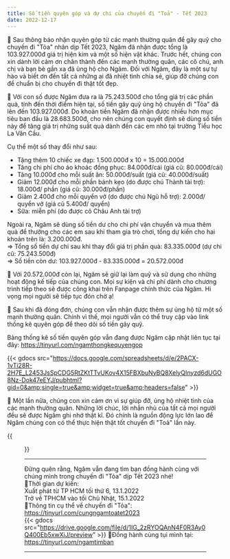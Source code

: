```yaml
---
title: Số tiền quyên góp và dự chi của chuyến đi "Toả" - Tết 2023
date: 2022-12-17
---
```


🌻 Sau thông báo nhận quyên góp từ các mạnh thường quân để gây quỹ cho chuyến đi "Tỏa" nhân dịp Tết 2023, Ngăm đã nhận được tổng  là 103.927.000đ giá trị hiện kim và một số hiện vật khác. Trước hết, chúng con xin dành lời cảm ơn chân thành đến các mạnh thường quân, các cô chú, anh chị và bạn bè gần xa đã ủng hộ cho Ngăm. Đối với Ngăm, đây là một sự tự hào và biết ơn đến tất cả những ai đã nhiệt tình chia sẻ, giúp đỡ chúng con để chuẩn bị cho chuyến đi thật tốt đẹp.

🌻 Với con số được Ngăm đưa ra là 75.243.500đ cho tổng giá trị các phần quà, tính đến thời điểm hiện tại, số tiền gây quỹ ủng hộ chuyến đi "Tỏa" đã lên đến 103.927.000đ. Do khoản tiền Ngăm đã nhận được nhiều hơn mục tiêu ban đầu là 28.683.500đ, cho nên chúng con quyết định sẽ dùng số tiền này để tăng giá trị những suất quà dành đến các em nhỏ tại trường Tiểu học La Văn Cầu.

Cụ thể một số thay đổi như sau:
- Tặng thêm 10 chiếc xe đạp: 1.500.000đ x 10 = 15.000.000đ
- Tăng chi phí cho áo khoác đồng phục: 84.000đ/cái (giá cũ: 80.000đ/cái)
- Tăng 10.000đ cho mỗi suất ăn: 50.000đ/suất (giá cũ: 40.000đ/suất)
- Giảm 12.000đ cho mỗi phần bánh kẹo (do được chú Thành tài trợ): 18.000đ/ phần (giá cũ: 30.000đ/phần)
- Giảm 2.400đ cho mỗi quyển vở (do được chú Ngũ hỗ trợ): 2.000đ/ quyển vở (giá cũ 5.400đ/ quyển)
- Sữa: miễn phí (do được cô Châu Anh tài trợ)

Ngoài ra, Ngăm sẽ dùng số tiền dư cho chi phí vận chuyển và mua thêm quà để thưởng cho các em sau khi tham gia trò chơi, tổng dự kiến cho hai khoản trên là: 3.200.000đ.  
=> Tổng số tiền dự chi sau khi thay đổi giá trị phần quà: 83.335.000đ (dự chi cũ: 75.243.500đ)  
=> Số tiền còn dư: 103.927.000đ - 83.335.000đ = 20.572.000đ

🌻 Với 20.572.000đ còn lại, Ngăm sẽ giữ lại làm quỹ và sử dụng cho những hoạt động kế tiếp của chúng con. Mọi sự kiện và chi phí dành cho chương trình tiếp theo sẽ được công khai trên Fanpage chính thức của Ngăm. Hi vọng mọi người sẽ tiếp tục đón chờ ạ!

🌻 Sau khi đã đóng đơn, chúng con vẫn nhận được thêm sự ủng hộ từ một số mạnh thường quân. Chính vì thế, mọi người vẫn có thể truy cập vào link thống kê quyên góp để theo dõi số tiền gây quỹ.

Bảng thống kê số tiền quyên góp vẫn đang được Ngăm cập nhật liên tục tại đây:
https://tinyurl.com/ngamthongkequyengop

{{< gdocs src="https://docs.google.com/spreadsheets/d/e/2PACX-1vTi28R-2H7E_L2453JsSpCDG5RtZKtTTvUKov4X15FBXbuNyBQ8XelyQInyzd6dUGO8Nz-Dok47eEYJ/pubhtml?gid=0&amp;single=true&amp;widget=true&amp;headers=false" >}}

🌻 Một lần nữa, chúng con xin cảm ơn vì sự giúp đỡ, ủng hộ nhiệt tình của các mạnh thường quân. Những lời chúc, lời nhắn nhủ của tất cả mọi người đều sẽ được Ngăm ghi nhớ thật kĩ. Đó chính là nguồn động lực lớn lao để Ngăm chúng con có thể thực hiện thật tốt chuyến đi "Toả" lần này.

{{<figure src="chi-tiet-du-chi.jpg">}}

_______
Đừng quên rằng, Ngăm vẫn đang tìm bạn đồng hành cùng với chúng mình trong chuyến đi "Tỏa" dịp Tết 2023 nhé!  
🌻Thời gian dự kiến:  
Xuất phát từ TP HCM tối thứ 6, 13.1.2022  
Trở về TPHCM vào tối Chủ Nhật, 15.1.2022  
🌻Thông tin cụ thể về chuyến đi "Tỏa": https://tinyurl.com/cungngamtoatet2023  
{{< gdocs src="https://drive.google.com/file/d/1IG_2zRYOQAnN4F0R3Ay0Q400Eb5xwXiJ/preview" >}}
🌻Đồng hành cùng tụi mình tại: https://tinyurl.com/ngamtimban
_______
